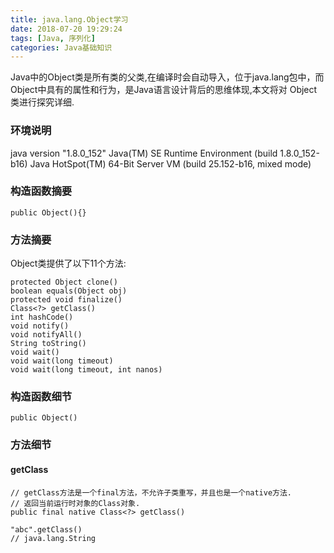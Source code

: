 ```yaml
---
title: java.lang.Object学习
date: 2018-07-20 19:29:24
tags: [Java, 序列化]
categories: Java基础知识
---
```


Java中的Object类是所有类的父类,在编译时会自动导入，位于java.lang包中，而Object中具有的属性和行为，是Java语言设计背后的思维体现,本文将对 Object 类进行探究详细.

<!-- more -->

### 环境说明
java version "1.8.0_152"
Java(TM) SE Runtime Environment (build 1.8.0_152-b16)
Java HotSpot(TM) 64-Bit Server VM (build 25.152-b16, mixed mode)

### 构造函数摘要
```
public Object(){}
```

### 方法摘要
Object类提供了以下11个方法:
```
protected Object clone()
boolean equals(Object obj)
protected void finalize()
Class<?> getClass()
int hashCode()
void notify()
void notifyAll()
String toString()
void wait()
void wait(long timeout)
void wait(long timeout, int nanos)
```

### 构造函数细节
```
public Object()
```

### 方法细节
#### getClass
```
// getClass方法是一个final方法，不允许子类重写，并且也是一个native方法.
// 返回当前运行时对象的Class对象.
public final native Class<?> getClass()

"abc".getClass()
// java.lang.String
```